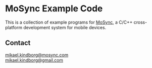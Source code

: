 MoSync Example Code
===================

This is a collection of example programs for [MoSync](http://mosync.com/), 
a C/C++ cross-platform development system for mobile devices. 

Contact
-------

mikael.kindborg@mosync.com  
mikael.kindborg@gmail.com
